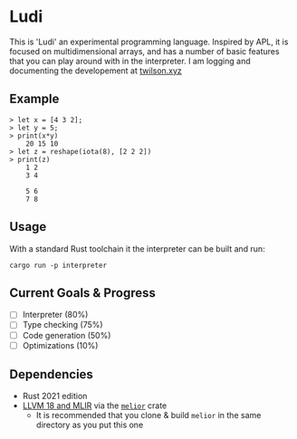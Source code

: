# Ludi
This is 'Ludi' an experimental programming language. Inspired by APL, it is focused on multidimensional arrays, and has a number of basic features that you can play around with in the interpreter. I am logging and documenting the developement at [twilson.xyz](https://twilson.xyz/post) 

## Example
```
> let x = [4 3 2];
> let y = 5;
> print(x*y)
    20 15 10
> let z = reshape(iota(8), [2 2 2])
> print(z)
    1 2
    3 4

    5 6
    7 8
```
## Usage
With a standard Rust toolchain it the interpreter can be built and run:
```
cargo run -p interpreter
```

## Current Goals & Progress
- [ ] Interpreter (80%)
- [ ] Type checking (75%)
- [ ] Code generation (50%)
- [ ] Optimizations (10%)

## Dependencies
- Rust 2021 edition
- [LLVM 18 and MLIR](https://llvm.org) via the [`melior`](https://github.com/raviqqe/melior) crate
    - It is recommended that you clone & build `melior` in the same directory as you put this one
